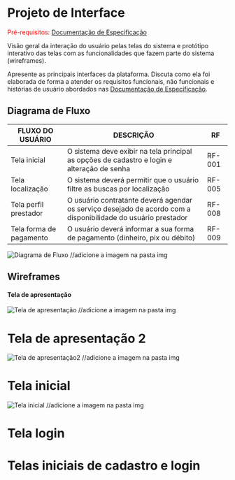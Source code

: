 
# Projeto de Interface

<span style="color:red">Pré-requisitos: <a href="2-Especificação do Projeto.md"> Documentação de Especificação</a></span>

Visão geral da interação do usuário pelas telas do sistema e protótipo interativo das telas com as funcionalidades que fazem parte do sistema (wireframes).

 Apresente as principais interfaces da plataforma. Discuta como ela foi elaborada de forma a atender os requisitos funcionais, não funcionais e histórias de usuário abordados nas <a href="2-Especificação do Projeto.md"> Documentação de Especificação</a>.

## Diagrama de Fluxo

|FLUXO DO USUÁRIO | DESCRIÇÃO | RF |
|-----------------|-----------|----|
|Tela inicial| O sistema deve exibir na tela principal as opções de cadastro e login e alteração de senha  |RF-001|
|Tela localização| O sistema deverá permitir que o usuário filtre as buscas por localização |RF-005|
|Tela perfil prestador| O usuário contratante deverá agendar os serviço desejado de acordo com a disponibilidade do usuário prestador|RF-008|
|Tela forma de pagamento| O usuário deverá informar a sua forma de pagamento (dinheiro, pix ou débito) |RF-009|

![Diagrama de Fluxo](img/diagramafluxo.png) //adicione a imagem na pasta img

## Wireframes

#### Tela de apresentação

![Tela de apresentação](img/nomearquivo.png) //adicione a imagem na pasta img

# Tela de apresentação 2

![Tela de apresentação2](img/nomearquivo.png) //adicione a imagem na pasta img

# Tela inicial

![Tela inicial](img/nomearquivo.png) //adicione a imagem na pasta img

# Tela login

# Telas iniciais de cadastro e login
